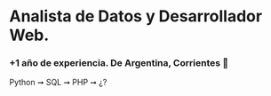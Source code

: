 # Analista de Datos y Desarrollador Web.
### +1 año de experiencia.  De Argentina, Corrientes 🧉

Python ➞ SQL ➞ PHP ➞ ¿?
